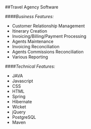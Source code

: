 ##Travel Agency Software


####*Business Features:*
- Customer Relationship Management
- Itinerary Creation
- Invoicing/Billing/Payment Processing
- Agents Maintenance
- Invoicing Reconciliation
- Agents Commissions Reconciliation
- Various Reporting

####*Technical Features:*
- JAVA
- Javascript
- CSS
- HTML
- Spring
- Hibernate
- Wicket
- jQuery
- PostgreSQL
- Maven
